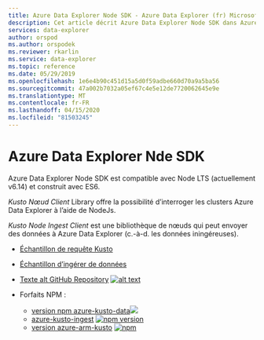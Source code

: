 ```yaml
---
title: Azure Data Explorer Node SDK - Azure Data Explorer (fr) Microsoft Docs
description: Cet article décrit Azure Data Explorer Node SDK dans Azure Data Explorer.
services: data-explorer
author: orspod
ms.author: orspodek
ms.reviewer: rkarlin
ms.service: data-explorer
ms.topic: reference
ms.date: 05/29/2019
ms.openlocfilehash: 1e6e4b90c451d15a5d0f59adbe660d70a9a5ba56
ms.sourcegitcommit: 47a002b7032a05ef67c4e5e12de7720062645e9e
ms.translationtype: MT
ms.contentlocale: fr-FR
ms.lasthandoff: 04/15/2020
ms.locfileid: "81503245"
---
```

# <a name="azure-data-explorer-node-sdk"></a>Azure Data Explorer Nde SDK

Azure Data Explorer Node SDK est compatible avec Node LTS (actuellement v6.14) et construit avec ES6.

*Kusto Nœud Client* Library offre la possibilité d’interroger les clusters Azure Data Explorer à l’aide de NodeJs. 

*Kusto Node Ingest Client* est une bibliothèque de nœuds qui peut envoyer des données à Azure Data Explorer (c.-à-d. les données iningéreuses). 

* [Échantillon de requête Kusto](https://github.com/Azure/azure-kusto-node/blob/master/azure-kusto-data/example.js)

* [Échantillon d’ingérer de données](https://github.com/Azure/azure-kusto-node/blob/master/azure-kusto-ingest/example.js)

* [Texte alt GitHub Repository](https://github.com/Azure/azure-kusto-node) [ ![alt text](https://travis-ci.org/Azure/azure-kusto-node.svg?branch=master "azure-kusto-node")](https://travis-ci.org/Azure/azure-kusto-node)

* Forfaits NPM :

    * [version npm azure-kusto-data](https://www.npmjs.com/package/azure-kusto-data)[![](https://badge.fury.io/js/azure-kusto-data.svg)](https://badge.fury.io/js/azure-kusto-data)   
    * [azure-kusto-ingest](https://www.npmjs.com/package/azure-kusto-ingest)  [![npm version](https://badge.fury.io/js/azure-kusto-ingest.svg)](https://badge.fury.io/js/azure-kusto-ingest)
    * [version azure-arm-kusto](https://www.npmjs.com/package/azure-arm-kusto) [ ![npm](https://badge.fury.io/js/azure-arm-kusto.svg)](https://badge.fury.io/js/azure-arm-kusto)